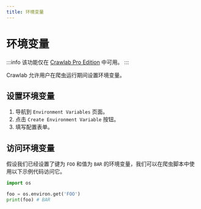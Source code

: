 ```yaml
---
title: 环境变量
---
```


# 环境变量

:::info
该功能仅在 [Crawlab Pro Edition](https://www.crawlab.cn/prices) 中可用。
:::

Crawlab 允许用户在爬虫运行期间设置环境变量。

## 设置环境变量

1. 导航到 `Environment Variables` 页面。
2. 点击 `Create Environment Variable` 按钮。
3. 填写配置表单。

## 访问环境变量

假设我们已经设置了键为 `FOO` 和值为 `BAR` 的环境变量，我们可以在爬虫脚本中使用以下示例代码访问它。

```python
import os

foo = os.environ.get('FOO')
print(foo) # BAR
```